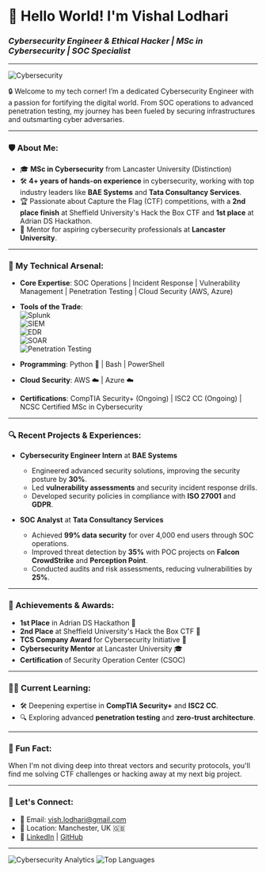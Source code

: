 # 👋 Hello World! I'm **Vishal Lodhari**  
### _Cybersecurity Engineer & Ethical Hacker | MSc in Cybersecurity | SOC Specialist_

---

![Cybersecurity](https://media.giphy.com/media/L8K62iTDkzGX6/giphy.gif)

🔒 Welcome to my tech corner! I’m a dedicated Cybersecurity Engineer with a passion for fortifying the digital world. From SOC operations to advanced penetration testing, my journey has been fueled by securing infrastructures and outsmarting cyber adversaries.

---

### 🛡️ About Me:
- 🎓 **MSc in Cybersecurity** from Lancaster University (Distinction)  
- 🛠️ **4+ years of hands-on experience** in cybersecurity, working with top industry leaders like **BAE Systems** and **Tata Consultancy Services**.
- 🏆 Passionate about Capture the Flag (CTF) competitions, with a **2nd place finish** at Sheffield University's Hack the Box CTF and **1st place** at Adrian DS Hackathon.
- 🎤 Mentor for aspiring cybersecurity professionals at **Lancaster University**.

---

### 🚀 My Technical Arsenal:
- **Core Expertise**: SOC Operations | Incident Response | Vulnerability Management | Penetration Testing | Cloud Security (AWS, Azure)
- **Tools of the Trade**:  
  ![Splunk](https://img.shields.io/badge/-Splunk-000000?style=flat&logo=splunk&logoColor=white)  
  ![SIEM](https://img.shields.io/badge/-SIEM-00599C?style=flat&logo=microsoft-azure&logoColor=white)  
  ![EDR](https://img.shields.io/badge/-EDR-282C34?style=flat&logo=linux&logoColor=white)  
  ![SOAR](https://img.shields.io/badge/-SOAR-4CAF50?style=flat&logo=Google-Cloud&logoColor=white)  
  ![Penetration Testing](https://img.shields.io/badge/-PenetrationTesting-FF6F00?style=flat&logo=kali-linux&logoColor=white)

- **Programming**: Python 🐍 | Bash | PowerShell  
- **Cloud Security**: AWS ☁️ | Azure ☁️  
- **Certifications**: CompTIA Security+ (Ongoing) | ISC2 CC (Ongoing) | NCSC Certified MSc in Cybersecurity

---

### 🔍 Recent Projects & Experiences:
- **Cybersecurity Engineer Intern** at **BAE Systems**  
  - Engineered advanced security solutions, improving the security posture by **30%**.
  - Led **vulnerability assessments** and security incident response drills.
  - Developed security policies in compliance with **ISO 27001** and **GDPR**.

- **SOC Analyst** at **Tata Consultancy Services**  
  - Achieved **99% data security** for over 4,000 end users through SOC operations.
  - Improved threat detection by **35%** with POC projects on **Falcon CrowdStrike** and **Perception Point**.
  - Conducted audits and risk assessments, reducing vulnerabilities by **25%**.

---

### 🏅 Achievements & Awards:
- **1st Place** in Adrian DS Hackathon 🥇  
- **2nd Place** at Sheffield University's Hack the Box CTF 🥈  
- **TCS Company Award** for Cybersecurity Initiative 🔐  
- **Cybersecurity Mentor** at Lancaster University 🎓  
- **Certification** of Security Operation Center (CSOC)

---

### 🧑‍💻 Current Learning:
- 🛠️ Deepening expertise in **CompTIA Security+** and **ISC2 CC**.
- 🔍 Exploring advanced **penetration testing** and **zero-trust architecture**.

---

### 🧠 Fun Fact:
When I'm not diving deep into threat vectors and security protocols, you'll find me solving CTF challenges or hacking away at my next big project.

---

### 💬 Let's Connect:
- 📧 Email: [vish.lodhari@gmail.com](mailto:vish.lodhari@gmail.com)
- 📍 Location: Manchester, UK 🇬🇧  
- 💼 [LinkedIn](https://linkedin.com/in/vishal-lodhari) | [GitHub](https://github.com/your-github-profile)

---

![Cybersecurity Analytics](https://github-readme-stats.vercel.app/api?username=your-github-username&show_icons=true&theme=radical)
![Top Languages](https://github-readme-stats.vercel.app/api/top-langs/?username=your-github-username&layout=compact&theme=radical)
